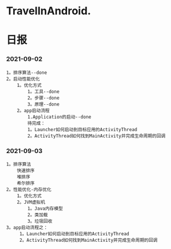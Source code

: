 # TravelInAndroid. 

# 日报
### 2021-09-02
    1。排序算法--done
    2。启动性能优化
        1。优化方式
            1。工具--done
            2。步骤--done
            3。原理--done
        2。app启动流程
            1.Application的启动--done
            待完成：
            1。Launcher如何启动到目标应用的ActivityThread
            2。ActivityThread如何找到MainActivity并完成生命周期的回调
### 2021-09-03
    1。排序算法
        快速排序
        堆排序
        希尔排序
    2。性能优化-内存优化
        1。优化方式
        2。JVM虚拟机
            1。Java内存模型
            2。类加载
            3。垃圾回收
    3。app启动流程之：
         1。Launcher如何启动到目标应用的ActivityThread
         2。ActivityThread如何找到MainActivity并完成生命周期的回调